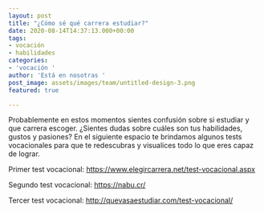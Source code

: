 ```yaml
---
layout: post
title: "¿Cómo sé qué carrera estudiar?"
date: 2020-08-14T14:37:13.000+00:00
tags:
- vocación
- habilidades
categories:
- 'vocación '
author: 'Está en nosotras '
post_image: assets/images/team/untitled-design-3.png
featured: true

---
```

<p>Probablemente en estos momentos sientes confusión sobre si estudiar y que carrera escoger. ¿Sientes dudas sobre cuáles son tus habilidades, gustos y pasiones? En el siguiente espacio te brindamos algunos tests vocacionales para que te redescubras y visualices todo lo que eres capaz de lograr.

Primer test vocacional: https://www.elegircarrera.net/test-vocacional.aspx

Segundo test vocacional: https://nabu.cr/

Tercer test vocacional: http://quevasaestudiar.com/test-vocacional/ </p>